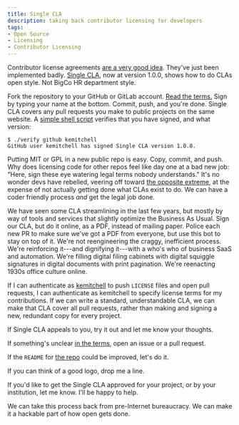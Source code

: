 ```yaml
---
title: Single CLA
description: taking back contributor licensing for developers
tags:
- Open Source
- Licensing
- Contributor Licensing
---
```


Contributor license agreements [are a very good idea](https://writing.kemitchell.com/2018/01/06/CLAs-Are-Not-a-Sham.html).  They've just been implemented badly.  [Single CLA](https://github.com/singlecla/singlecla), now at version 1.0.0, shows how to do CLAs open style.  Not BigCo HR department style.

Fork the repository to your GitHub or GitLab account.  [Read the terms.](https://github.com/singlecla/singlecla/blob/main/cla.md)  Sign by typing your name at the bottom.  Commit, push, and you're done.  Single CLA covers any pull requests you make to public projects on the same website.  A [simple shell script](https://github.com/singlecla/verify) verifies that you have signed, and what version:

```shellsession
$ ./verify github kemitchell
GitHub user kemitchell has signed Single CLA version 1.0.0.
```

Putting MIT or GPL in a new public repo is easy.  Copy, commit, and push.  Why does licensing code for other repos feel like day one at a bad new job: "Here, sign these eye watering legal terms nobody understands."  It's no wonder devs have rebelled, veering off toward [the opposite extreme](https://writing.kemitchell.com/2021/07/02/DCO-Not-CLA.html), at the expense of not actually getting done what CLAs exist to do.  We can have a coder friendly process _and_ get the legal job done.

We have seen some CLA streamlining in the last few years,  but mostly by way of tools and services that slightly optimize the Business As Usual.  Sign our CLA, but do it online, as a PDF, instead of mailing paper.  Police each new PR to make sure we've got a PDF from everyone, but use this bot to stay on top of it.  We're not reengineering the craggy, inefficient process.  We're reinforcing it---and dignifying it---with a who's who of business SaaS and automation.  We're filling digital filing cabinets with digital squiggle signatures in digital documents with print pagination.  We're reenacting 1930s office culture online.

If I can authenticate as [kemitchell](https://github.com/kemitchell) to push `LICENSE` files and open pull requests, I can authenticate as kemitchell to specify license terms for my contributions.  If we can write a standard, understandable CLA, we can make that CLA cover all pull requests, rather than making and signing a new, redundant copy for every project.

If Single CLA appeals to you, try it out and let me know your thoughts.

If something's unclear [in the terms](https://github.com/singlecla/singlecla/blob/main/cla.md), open an issue or a pull request.

If the `README` for [the repo](https://github.com/singlecla/singlecla/blob/main/README.md) could be improved, let's do it.

If you can think of a good logo, drop me a line.

If you'd like to get the Single CLA approved for your project, or by your institution, let me know.  I'll be happy to help.

We can take this process back from pre-Internet bureaucracy.  We can make it a hackable part of how open gets done.

